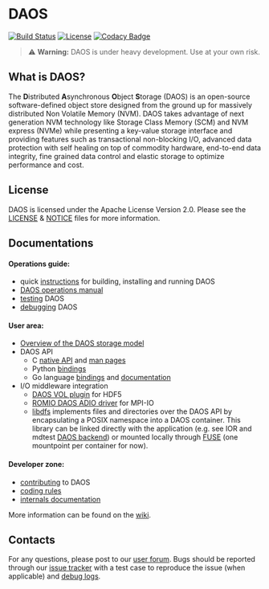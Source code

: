 # DAOS
[![Build Status](https://travis-ci.org/daos-stack/daos.svg?branch=master)](https://travis-ci.org/daos-stack/daos)
[![License](https://img.shields.io/badge/License-Apache%202.0-blue.svg)](./LICENSE)
[![Codacy Badge](https://api.codacy.com/project/badge/Grade/4163f52ec65e4ba8991208288a9a15a6)](https://www.codacy.com/app/johann.lombardi/daos?utm_source=github.com&amp;utm_medium=referral&amp;utm_content=daos-stack/daos&amp;utm_campaign=Badge_Grade)

> :warning: **Warning:** DAOS is under heavy development. Use at your own risk.

## What is DAOS?

The **D**istributed **A**synchronous **O**bject **S**torage (DAOS) is an open-source software-defined object store designed from the ground up for massively distributed Non Volatile Memory (NVM). DAOS takes advantage of next generation NVM technology like Storage Class Memory (SCM) and NVM express (NVMe) while presenting a key-value storage interface and providing features such as transactional non-blocking I/O, advanced data protection with self healing on top of commodity hardware, end-to-end data integrity, fine grained data control and elastic storage to optimize performance and cost.

## License

DAOS is licensed under the Apache License Version 2.0. Please see the [LICENSE](./LICENSE) & [NOTICE](./NOTICE) files for more information.

## Documentations

#### Operations guide:
* quick [instructions](doc/quickstart.md) for building, installing and running DAOS
* [DAOS operations manual](https://wiki.hpdd.intel.com/display/DC/Operations+Manual)
* [testing](doc/testing.md) DAOS
* [debugging](doc/debugging.md) DAOS

#### User area:
* [Overview of the DAOS storage model](doc/storage_model.md)
* DAOS API
  * C [native API](src/include/) and [man pages](doc/man/man3)
  * Python [bindings](src/utils/py/)
  * Go language [bindings](https://github.com/daos-stack/go-daos) and [documentation](https://godoc.org/github.com/daos-stack/go-daos/pkg/daos)
* I/O middleware integration
  * [DAOS VOL plugin](https://bitbucket.hdfgroup.org/projects/HDFFV/repos/hdf5/browse?at=refs%2Fheads%2Fhdf5_daosm) for HDF5
  * [ROMIO DAOS ADIO driver](https://github.com/daos-stack/mpich/tree/daos_adio) for MPI-IO
  * [libdfs](src/include/daos_fs.h) implements files and directories over the DAOS API by encapsulating a POSIX namespace into a DAOS container. This library can be linked directly with the application (e.g. see IOR and mdtest [DAOS backend](https://github.com/daos-stack/ior-hpc/tree/daos)) or mounted locally through [FUSE](src/client/dfs/dfuse.c) (one mountpoint per container for now).

#### Developer zone:
* [contributing](https://wiki.hpdd.intel.com/display/DC/Contribute) to DAOS
* [coding rules](https://wiki.hpdd.intel.com/display/DC/Coding+Rules)
* [internals documentation](src/README.md)

More information can be found on the [wiki](https://wiki.hpdd.intel.com/display/DC/DAOS+Community+Home).

## Contacts

For any questions, please post to our [user forum](https://daos.groups.io/g/daos). Bugs should be reported through our [issue tracker](https://jira.hpdd.intel.com/projects/DAOS) with a test case to reproduce the issue (when applicable) and [debug logs](./doc/debugging.md).
